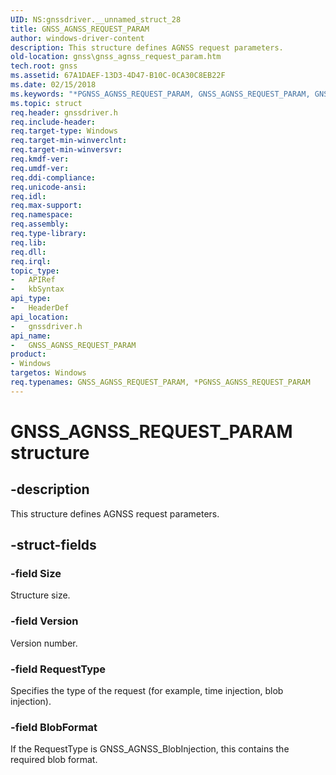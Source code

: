```yaml
---
UID: NS:gnssdriver.__unnamed_struct_28
title: GNSS_AGNSS_REQUEST_PARAM
author: windows-driver-content
description: This structure defines AGNSS request parameters.
old-location: gnss\gnss_agnss_request_param.htm
tech.root: gnss
ms.assetid: 67A1DAEF-13D3-4D47-B10C-0CA30C8EB22F
ms.date: 02/15/2018
ms.keywords: "*PGNSS_AGNSS_REQUEST_PARAM, GNSS_AGNSS_REQUEST_PARAM, GNSS_AGNSS_REQUEST_PARAM structure [Sensor Devices], PGNSS_AGNSS_REQUEST_PARAM, PGNSS_AGNSS_REQUEST_PARAM structure pointer [Sensor Devices], gnss.gnss_agnss_request_param, gnssdriver/GNSS_AGNSS_REQUEST_PARAM, gnssdriver/PGNSS_AGNSS_REQUEST_PARAM"
ms.topic: struct
req.header: gnssdriver.h
req.include-header: 
req.target-type: Windows
req.target-min-winverclnt: 
req.target-min-winversvr: 
req.kmdf-ver: 
req.umdf-ver: 
req.ddi-compliance: 
req.unicode-ansi: 
req.idl: 
req.max-support: 
req.namespace: 
req.assembly: 
req.type-library: 
req.lib: 
req.dll: 
req.irql: 
topic_type:
-	APIRef
-	kbSyntax
api_type:
-	HeaderDef
api_location:
-	gnssdriver.h
api_name:
-	GNSS_AGNSS_REQUEST_PARAM
product:
- Windows
targetos: Windows
req.typenames: GNSS_AGNSS_REQUEST_PARAM, *PGNSS_AGNSS_REQUEST_PARAM
---
```


# GNSS_AGNSS_REQUEST_PARAM structure


## -description


This structure defines AGNSS request parameters.


## -struct-fields




### -field Size

Structure size.


### -field Version

Version number.


### -field RequestType

Specifies the type of the request (for example, time injection, blob injection).


### -field BlobFormat

If the RequestType is GNSS_AGNSS_BlobInjection, this contains the required  blob format.

